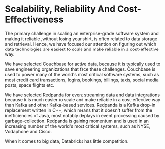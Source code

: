 # Scalability, Reliability And Cost-Effectiveness

The primary challenge in scaling an enterprise-grade software system and making it reliable ,without losing your shirt, is often related to data storage and retrieval. Hence, we have focused our attention on figuring out which data technologies are easiest to scale and make reliable in a cost-effective way.&#x20;

We have selected Couchbase for active data, because it is typically used to save engineering organizations that face these challenges. Couchbase is used to power many of the world's most critical software systems, such as most credit card transactions, logins, bookings, billings, taxis, social media posts, space flights etc.&#x20;

We have selected Redpanda for event streaming data and data integrations because it is much easier to scale and make reliable in a cost-effective way than Kafka and other Kafka-based services. Redpanda is a Kafka drop-in replacement written in C++, which means that it doesn't suffer from the inefficiencies of Java, most notably deplays in event processing caused by garbage-collection. Redpanda is gaining momentum and is used in an increasing number of the world's most critical systems, such as NYSE, Vodaphone and Cisco.

When it comes to big data, Databricks has little competition.  &#x20;
